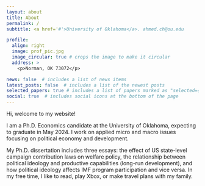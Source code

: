 ```yaml
---
layout: about
title: About
permalink: /
subtitle: <a href='#'>University of Oklahoma</a>. ahmed.ch@ou.edu

profile:
  align: right
  image: prof_pic.jpg
  image_circular: true # crops the image to make it circular
  address: >
    <p>Norman, OK 73072</p>

news: false  # includes a list of news items
latest_posts: false  # includes a list of the newest posts
selected_papers: true # includes a list of papers marked as "selected={true}"
social: true  # includes social icons at the bottom of the page
---
```


Hi, welcome to my website!

I am a Ph.D. Economics candidate at the University of Oklahoma, expecting to graduate in May 2024. I work on applied micro and macro issues focusing on political economy and development. 

My Ph.D. dissertation includes three essays: the effect of US state-level campaign contribution laws on welfare policy, the relationship between political ideology and productive capabilities (long-run development), and how political ideology affects IMF program participation and vice versa.
In my free time, I like to read, play Xbox, or make travel plans with my family.
